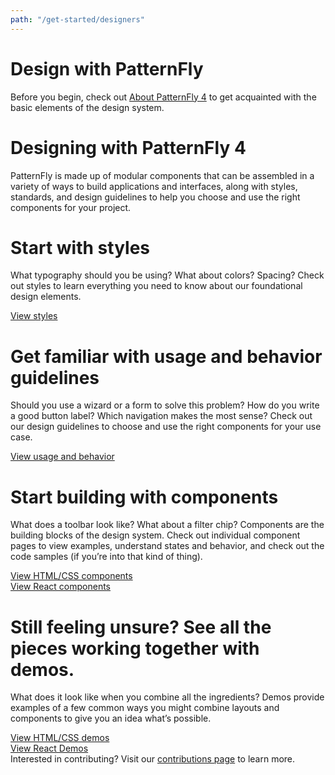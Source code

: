 ```yaml
---
path: "/get-started/designers"
---
```


<h1 class="pf-c-title pf-m-4xl">Design with PatternFly</h1>

<p>Before you begin, check out <a href="/get-started/about">About PatternFly 4</a> to get acquainted with the basic elements of the design system.</p>

<h1 class="pf-c-title pf-m-3xl pf-u-mt-xl">Designing with PatternFly 4</h1>

<p>PatternFly is made up of modular components that can be assembled in a variety of ways to build applications and interfaces, along with styles, standards, and design guidelines to help you choose and use the right components for your project.</p>

<h1 class="pf-c-title pf-m-xl pf-u-mt-xl">Start with styles</h1>

<p>What typography should you be using? What about colors? Spacing? Check out styles to learn everything you need to know about our foundational design elements.</p>

<div class="link"><a href="/design-guidelines/styles/icons">View styles</a><i class="blueArrow fas fa-arrow-right pf-u-mx-sm"></i></div>

<h1 class="pf-c-title pf-m-xl pf-u-mt-xl">Get familiar with usage and behavior guidelines</h1>

<p>Should you use a wizard or a form to solve this problem? How do you write a good button label? Which navigation makes the most sense? Check out our design guidelines to choose and use the right components for your use case.</p>

<div class="link"><a href="/design-guidelines/usage-and-behavior/about-modal">View usage and behavior</a><i class="blueArrow fas fa-arrow-right pf-u-mx-sm"></i></div>

<h1 class="pf-c-title pf-m-xl pf-u-mt-xl">Start building with components</h1>

<p>What does a toolbar look like? What about a filter chip? Components are the building blocks of the design system. Check out individual component pages to view examples, understand states and behavior, and check out the code samples (if you’re into that kind of thing).</p>

<div class="link"><a href="/documentation/core">View HTML/CSS components</a><i class="blueArrow fas fa-arrow-right pf-u-mx-sm"></i></div>

<div class="link"><a href="/documentation/react">View React components</a><i class="blueArrow fas fa-arrow-right pf-u-mx-sm"></i></div>


<h1 class="pf-c-title pf-m-xl pf-u-mt-xl">Still feeling unsure? See all the pieces working together with demos.</h1>


<p>What does it look like when you combine all the ingredients? Demos provide examples of a few common ways you might combine layouts and components to give you an idea what’s possible.</p>

<div class="link"><a href="/documentation/core">View HTML/CSS demos</a><i class="blueArrow fas fa-arrow-right pf-u-mx-sm"></i></div>

<div class="link"><a href="/documentation/react">View React Demos</a><i class="blueArrow fas fa-arrow-right pf-u-mx-sm"></i></div>

<!-- **WIP - still need to gather details on how this will work**

### Download and install the PatterFly 4 design kit
The PatternFly 4 Design Kit is a collection of assets that make it easy for you to create high-fidelity design mockups using PatternFly 4 components.

**Before you start**
You need [Sketch](URL) (v47 or higher) installed. The PatternFly 4 design kit works with Sketch libraries. To use libraries, you’ll need Sketch version 47 or above. Why Sketch? It’s the industry standard for design tooling and it makes our lives easier.

**Download the design kit files:**
1. Go to the design kit repo.
2. Complete the following step for files PatternFly 4.sketch and PatternFly Template.sketch
    * Click on the file name and then click **View Raw**. The files will be downloaded to your local machine. You can move the files to any directory that makes sense to you.

**Add PatternFly 4 to your Sketch library:**
1. Open Sketch.
2. Navigate to ```Sketch > Preferences``` and open the Libraries tab.
Click Add library.
3. Navigate to the directory you copied the design kit files to and select the file PatternFly ?.sketch. PatternFly styles are added to your library.

**Add PatternFly 4 as a template:**
1. From your PatternFly design kit directory, use Sketch to open the file PatternFly Template.sketch
2. In Sketch, select ```File > Save as template```.
3. **Start using the design kit!** That’s it - you’re all set to start using PatternFly 4 in your designs. -->


<div class="lastLine">Interested in contributing? Visit our <a href="URL">contributions page</a> to learn more.</div>
